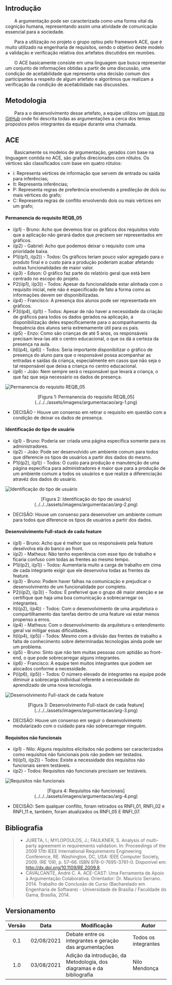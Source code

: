 ## Introdução
&emsp;&emsp;A argumentação pode ser caracterizada como uma forma vital da cognição humana, representando assim uma atividade de comunicação essencial para a sociedade.

&emsp;&emsp;Para a utilização no projeto o grupo optou pelo framework ACE, que é muito utilizado na engenharia de requisitos, sendo o objetivo deste modelo a validação e verificação relativa dos artefatos discutidos em reuniões.

&emsp;&emsp;O ACE basicamente consiste em uma linguagem que busca representar um conjunto de informações obtidas a partir de uma discussão, uma condição de aceitabilidade que representa uma decisão comum dos participantes a respeito de algum artefato e algoritmos que realizam a verificação da condição de aceitabilidade nas discussões.

## Metodologia
&emsp;&emsp;Para a o desenvolvimento desse artefato, a equipe utilizou um [issue no GitHub](https://github.com/UnBArqDsw2021-1/2021.1_G6_Curumim/issues/14) onde foi descrita todas as argumentações a cerca dos temas propostos pelos integrantes da equipe durante uma chamada.

## ACE
&emsp;&emsp;Basicamente os modelos de argumentação, gerados com base na linguagem contida no ACE, são grafos direcionados com rótulos. Os vértices são classificados com base em quatro rótulos:

- i: Representa vértices de informação que servem de entrada ou saída para inferências;
- It: Representa inferências;
- P: Representa regras de preferência envolvendo a predileção de dois ou mais vértices do grafo;
- C: Representa regras de conflito envolvendo dois ou mais vértices em um grafo;

#### Permanencia do requisito REQB_05
- i(p1) - Bruno: Acho que devemos tirar os gráficos dos requisitos visto que a aplicação não gerará dados que precisem ser representados em gráficos.
- i(p2) - Gabriel: Acho que podemos deixar o requisito com uma prioridade baixa.
- P1(i(p1), i(p2)) - Todos: Os gráficos teriam pouco valor agregado para o produto final e o custo para a produção poderiam acabar afetando outras funcionalidades de maior valor.
- i(p3) - Edson: O gráfico faz parte do relatório geral que está bem centrado no escopo do projeto.
- P2(i(p1), i(p3)) - Todos: Apesar da funcionalidade estar alinhada com o requisito inicial, nele não é especificado de fato a forma como as informações devem ser disponibilizadas.
- i(p4) - Francisco: A presença dos alunos pode ser representada em gráficos.
- P3(i(p4), i(p1)) - Todos: Apesar de não haver a necessidade da criação de gráficos para todos os dados gerados na aplicação, a disponibilização deles especificamente para o acompanhamento da frequência dos alunos seria extremamente útil para os pais.
- i(p5) - Enzo: Como são crianças de até 5 anos, os responsáveis precisam leva-las até o centro educacional, o que os dá a certeza da presença na aula.
- It(i(p4), i(p6)) - Todos: Seria importante disponibilizar o gráfico de presença do aluno para que o responsável possa acompanhar as entradas e saídas da criança, especialmente em casos que não seja o tal responsável que deixa a criança no centro educacional.
- i(p6) - João: Nem sempre será o responsável que levará a criança, o que faz que seja necessário os dados de presença.

![Permanencia do requisito REQB_05](../../../assets/imagens/argumentacao/arg-1.png)
<center>[Figura 1: Permanencia do requisito REQB_05](../../../assets/imagens/argumentacao/arg-1.png)</center>

- DECISÃO - Houve um consenso em retirar o requisito em questão com a condição de deixar os dados de presença.

#### Identificação do tipo de usuário
- i(p1) - Bruno: Poderia ser criada uma página especifica somente para os administradores.
- i(p2) - João: Pode ser desenvolvido um ambiente comum para todos que diferencie os tipos de usuários a partir dos dados do mesmo.
- P1(i(p2), i(p1)) - Todos: O custo para produção e manutenção de uma página especifica para administradores é maior que para a produção de um ambiente comum a todos os usuários e que realize a diferenciação atravéz dos dados do usuário.

![Identificação do tipo de usuário](../../../assets/imagens/argumentacao/arg-2.png)
<center>[Figura 2: Identificação do tipo de usuário](../../../assets/imagens/argumentacao/arg-2.png)</center>

- DECISÃO: Houve um consenso para desenvolver um ambiente comum para todos que diferencie os tipos de usuários a partir dos dados.

#### Desenvolvimento Full-stack de cada feature
- i(p1) - Bruno: Acho que é melhor que os responsáveis pela feature deselvolva ela do banco ao front.
- i(p2) - Matheus: Não tenho experiência com esse tipo de trabalho e ficaria confuso com todas as frentes ao mesmo tempo.
- P1(i(p2), i(p1)) - Todos: Aumentaria muito a carga de trabalho em cima de cada integrante exigir que ele desenvolva todas as frentes da feature.
- i(p3) - Bruno: Podem haver falhas na comunicação e prejudicar o desenvolvimento de um funcionalidade por completo.
- P2(i(p2), i(p3)) - Todos: É preferivel que o grupo dê maior atenção e se certifique que haja uma boa comunicação a sobrecarregar os integrantes.
- It(i(p2), i(p4)) - Todos: Com o desenvolvimento de uma arquitetura o compartilhamento das tarefas dentro de uma feature vai estar menos propenso a erros.
- i(p4) - Matheus: Com o desenvolvimento da arquitetura o entendimento geral vai mitigar essas dificuldades.
- It(i(p4), i(p5)) - Todos: Mesmo com a divisão das frentes de trabalho a falta de conhecimento sobre determinadas tecnologias ainda pode ser um problema.
- i(p5) - Bruno: Sinto que não tem muitas pessoas com aptidão ao front-end, o que pode sobrecarregar alguns integrantes.
- i(p6) - Francisco: A equipe tem muitos integrantes que podem ser alocados conforme a necessidade.
- P(i(p6), i(p5)) - Todos: O número elevado de integrantes na equipe pode diminuir a sobrecarga individual referente a necessidade do aprendizado de uma nova tecnologia.

![Desenvolvimento Full-stack de cada feature](../../../assets/imagens/argumentacao/arg-3.png)
<center>[Figura 3: Desenvolvimento Full-stack de cada feature](../../../assets/imagens/argumentacao/arg-3.png)</center>

- DECISÃO: Houve um consenso em seguir o desenvolvimento modularizado com o cuidado para não sobrecarregar ninguém.

#### Requisitos não funcionais
- i(p1) - Nilo: Alguns requisitos elicitados não podems ser caracterizados como requisitos não funcionais pois não podem ser testados.
- It(i(p1), i(p2)) - Todos: Existe a necessidade dos requisitos não funcionais serem testáveis.
- i(p2) - Todos: Requisitos não funcionais precisam ser testáveis.

![Requisitos não funcionais](../../../assets/imagens/argumentacao/arg-4.png)
<center>[Figura 4: Requisitos não funcionais](../../../assets/imagens/argumentacao/arg-4.png)</center>

- DECISÃO: Sem qualquer conflito, foram retirados os RNFI_01, RNFI_02 e RNFI_11 e, também, foram atualizados os RNFI_05 E RNFI_07.

## Bibliografia
> - JURETA, I.; MYLOPOULOS, J.; FAULKNER, S. Analysis of multi-party agreement in requirements validation. In: Proceedings of the 2009 17th IEEE International Requirements Engineering Conference, RE. Washington, DC, USA: IEEE Computer Society, 2009. (RE ’09), p. 57–66. ISBN 978-0-7695-3761-0. Disponível em: <http://dx.doi.org/10.1109/RE.2009.8>.
> - CAVALCANTE, André C. A. ACE-CAST: Uma Ferramenta de Apoio à Argumentação Colaborativa. Orientador: Dr. Maurício Serrano. 2014. Trabalho de Conclusão de Curso (Bacharelado em Engenharia de Software) - Universidade de Brasília / Faculdade do Gama, Brasília, 2014.

## Versionamento
| Versão | Data | Modificação | Autor |
| :-: | -- | -- | -- |
|0.1| 02/08/2021 | Debate entre os integrantes e geração das argumentações | Todos os integrantes |
|1.0| 03/08/2021 | Adição da introdução, da Metodologia, dos diagramas e da bibliografia | Nilo Mendonça |